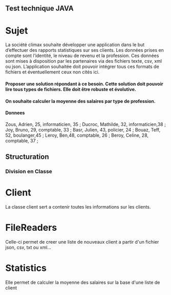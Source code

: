 ## Test technique JAVA

# Sujet
La société climax souhaite développer une application dans le but d’effectuer des rapports statistiques sur ses clients. Les données prises en compte sont l’identité, le niveau de revenu et la profession.
Ces données sont mises à disposition par les partenaires via des fichiers texte, csv, xml ou json. L’application souhaitée doit pouvoir intégrer tous ces formats de fichiers et éventuellement ceux non cités ici.

#### Proposer une solution répondant à ce besoin. Cette solution doit pouvoir lire tous types de fichiers. Elle doit être robuste et évolutive.
#### On souhaite calculer la moyenne des salaires par type de profession.

#### Donnees
Zous, Adrien, 25, informaticien, 35 ;
Ducroc, Mathilde, 32, informaticien,38 ;
Joy, Bruno, 29, comptable, 33 ;
Basr, Julien, 43, policier, 24 ;
Bouaz, Teff, 52, boulanger,45 ;
Leroy, Ben,48, comptable, 26 ;
Beroy, Celine, 28, comptable, 37 ;

## Structuration
### Division en Classe

# Client
La classe client sert a contenir toutes les informations sur les clients.

# FileReaders
Celle-ci permet de creer une liste de nouveaux client a partir d'un fichier json, csv, txt ou xml...

# Statistics
Elle permet de calculer la moyenne des salaires sur la base d'une liste de client

